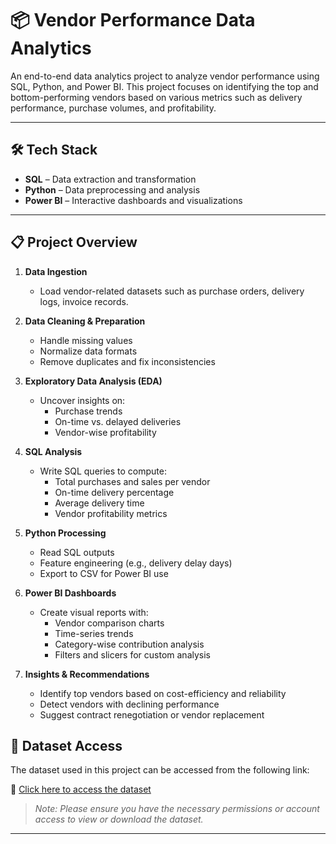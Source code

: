 # 📦 Vendor Performance Data Analytics

An end-to-end data analytics project to analyze vendor performance using SQL, Python, and Power BI. This project focuses on identifying the top and bottom-performing vendors based on various metrics such as delivery performance, purchase volumes, and profitability.

---

## 🛠️ Tech Stack

- **SQL** – Data extraction and transformation  
- **Python** – Data preprocessing and analysis  
- **Power BI** – Interactive dashboards and visualizations

---

## 📋 Project Overview

1. **Data Ingestion**
   - Load vendor-related datasets such as purchase orders, delivery logs, invoice records.

2. **Data Cleaning & Preparation**
   - Handle missing values
   - Normalize data formats
   - Remove duplicates and fix inconsistencies

3. **Exploratory Data Analysis (EDA)**
   - Uncover insights on:
     - Purchase trends
     - On-time vs. delayed deliveries
     - Vendor-wise profitability

4. **SQL Analysis**
   - Write SQL queries to compute:
     - Total purchases and sales per vendor
     - On-time delivery percentage
     - Average delivery time
     - Vendor profitability metrics

5. **Python Processing**
   - Read SQL outputs
   - Feature engineering (e.g., delivery delay days)
   - Export to CSV for Power BI use

6. **Power BI Dashboards**
   - Create visual reports with:
     - Vendor comparison charts
     - Time-series trends
     - Category-wise contribution analysis
     - Filters and slicers for custom analysis

7. **Insights & Recommendations**
   - Identify top vendors based on cost-efficiency and reliability
   - Detect vendors with declining performance
   - Suggest contract renegotiation or vendor replacement

## 📂 Dataset Access

The dataset used in this project can be accessed from the following link:

🔗 [Click here to access the dataset](https://topmate.io/ayushi_mishra/1557424)

> *Note: Please ensure you have the necessary permissions or account access to view or download the dataset.*
---
